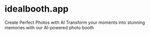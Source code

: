 # idealbooth.app
Create Perfect Photos with AI
Transform your moments into stunning memories with our AI-powered photo booth
